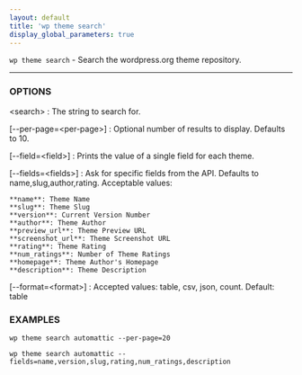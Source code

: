 ```yaml
---
layout: default
title: 'wp theme search'
display_global_parameters: true
---
```


`wp theme search` - Search the wordpress.org theme repository.

<hr />

### OPTIONS

&lt;search&gt;
: The string to search for.

[\--per-page=&lt;per-page&gt;]
: Optional number of results to display. Defaults to 10.

[\--field=&lt;field&gt;]
: Prints the value of a single field for each theme.

[\--fields=&lt;fields&gt;]
: Ask for specific fields from the API. Defaults to name,slug,author,rating. Acceptable values:

    **name**: Theme Name
    **slug**: Theme Slug
    **version**: Current Version Number
    **author**: Theme Author
    **preview_url**: Theme Preview URL
    **screenshot_url**: Theme Screenshot URL
    **rating**: Theme Rating
    **num_ratings**: Number of Theme Ratings
    **homepage**: Theme Author's Homepage
    **description**: Theme Description

[\--format=&lt;format&gt;]
: Accepted values: table, csv, json, count. Default: table

### EXAMPLES

    wp theme search automattic --per-page=20

    wp theme search automattic --fields=name,version,slug,rating,num_ratings,description



